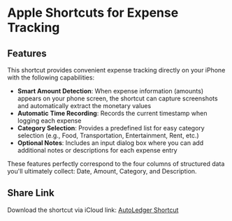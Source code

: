 # Apple Shortcuts for Expense Tracking

## Features

This shortcut provides convenient expense tracking directly on your iPhone with the following capabilities:
- **Smart Amount Detection**: When expense information (amounts) appears on your phone screen, the shortcut can capture screenshots and automatically extract the monetary values
- **Automatic Time Recording**: Records the current timestamp when logging each expense
- **Category Selection**: Provides a predefined list for easy category selection (e.g., Food, Transportation, Entertainment, Rent, etc.)
- **Optional Notes**: Includes an input dialog box where you can add additional notes or descriptions for each expense entry

These features perfectly correspond to the four columns of structured data you'll ultimately collect: Date, Amount, Category, and Description.

## Share Link

Download the shortcut via iCloud link: [AutoLedger Shortcut](https://www.icloud.com/shortcuts/066481bace81480294682ddc6d2867f2)
